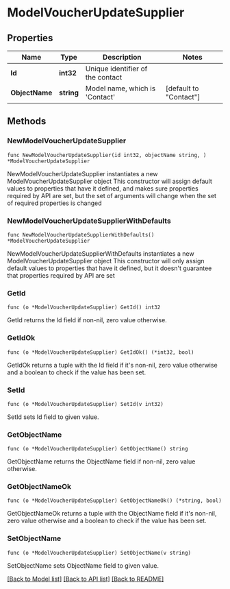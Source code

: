 # ModelVoucherUpdateSupplier

## Properties

Name | Type | Description | Notes
------------ | ------------- | ------------- | -------------
**Id** | **int32** | Unique identifier of the contact | 
**ObjectName** | **string** | Model name, which is &#39;Contact&#39; | [default to "Contact"]

## Methods

### NewModelVoucherUpdateSupplier

`func NewModelVoucherUpdateSupplier(id int32, objectName string, ) *ModelVoucherUpdateSupplier`

NewModelVoucherUpdateSupplier instantiates a new ModelVoucherUpdateSupplier object
This constructor will assign default values to properties that have it defined,
and makes sure properties required by API are set, but the set of arguments
will change when the set of required properties is changed

### NewModelVoucherUpdateSupplierWithDefaults

`func NewModelVoucherUpdateSupplierWithDefaults() *ModelVoucherUpdateSupplier`

NewModelVoucherUpdateSupplierWithDefaults instantiates a new ModelVoucherUpdateSupplier object
This constructor will only assign default values to properties that have it defined,
but it doesn't guarantee that properties required by API are set

### GetId

`func (o *ModelVoucherUpdateSupplier) GetId() int32`

GetId returns the Id field if non-nil, zero value otherwise.

### GetIdOk

`func (o *ModelVoucherUpdateSupplier) GetIdOk() (*int32, bool)`

GetIdOk returns a tuple with the Id field if it's non-nil, zero value otherwise
and a boolean to check if the value has been set.

### SetId

`func (o *ModelVoucherUpdateSupplier) SetId(v int32)`

SetId sets Id field to given value.


### GetObjectName

`func (o *ModelVoucherUpdateSupplier) GetObjectName() string`

GetObjectName returns the ObjectName field if non-nil, zero value otherwise.

### GetObjectNameOk

`func (o *ModelVoucherUpdateSupplier) GetObjectNameOk() (*string, bool)`

GetObjectNameOk returns a tuple with the ObjectName field if it's non-nil, zero value otherwise
and a boolean to check if the value has been set.

### SetObjectName

`func (o *ModelVoucherUpdateSupplier) SetObjectName(v string)`

SetObjectName sets ObjectName field to given value.



[[Back to Model list]](../README.md#documentation-for-models) [[Back to API list]](../README.md#documentation-for-api-endpoints) [[Back to README]](../README.md)


